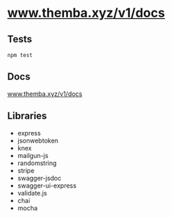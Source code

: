 # www.themba.xyz/v1/docs

## Tests


`npm test`

## Docs

www.themba.xyz/v1/docs

## Libraries
- express
- jsonwebtoken
- knex
- mailgun-js
- randomstring
- stripe
- swagger-jsdoc
- swagger-ui-express
- validate.js
- chai
- mocha
